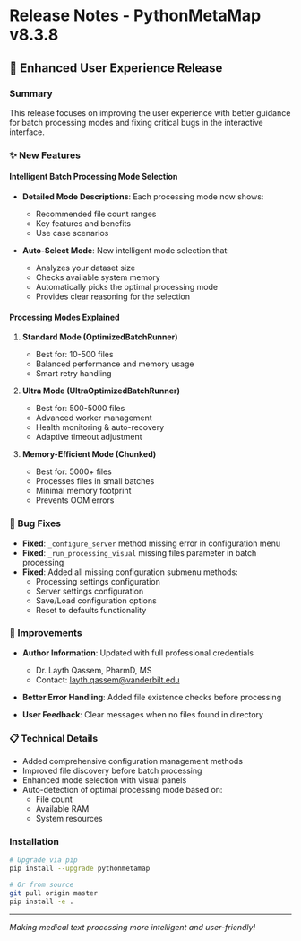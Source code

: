 # Release Notes - PythonMetaMap v8.3.8

## 🚀 Enhanced User Experience Release

### Summary
This release focuses on improving the user experience with better guidance for batch processing modes and fixing critical bugs in the interactive interface.

### ✨ New Features

#### Intelligent Batch Processing Mode Selection
- **Detailed Mode Descriptions**: Each processing mode now shows:
  - Recommended file count ranges
  - Key features and benefits
  - Use case scenarios
  
- **Auto-Select Mode**: New intelligent mode selection that:
  - Analyzes your dataset size
  - Checks available system memory
  - Automatically picks the optimal processing mode
  - Provides clear reasoning for the selection

#### Processing Modes Explained
1. **Standard Mode (OptimizedBatchRunner)**
   - Best for: 10-500 files
   - Balanced performance and memory usage
   - Smart retry handling
   
2. **Ultra Mode (UltraOptimizedBatchRunner)**
   - Best for: 500-5000 files
   - Advanced worker management
   - Health monitoring & auto-recovery
   - Adaptive timeout adjustment
   
3. **Memory-Efficient Mode (Chunked)**
   - Best for: 5000+ files
   - Processes files in small batches
   - Minimal memory footprint
   - Prevents OOM errors

### 🐛 Bug Fixes

- **Fixed**: `_configure_server` method missing error in configuration menu
- **Fixed**: `_run_processing_visual` missing files parameter in batch processing
- **Fixed**: Added all missing configuration submenu methods:
  - Processing settings configuration
  - Server settings configuration
  - Save/Load configuration options
  - Reset to defaults functionality

### 🔧 Improvements

- **Author Information**: Updated with full professional credentials
  - Dr. Layth Qassem, PharmD, MS
  - Contact: layth.qassem@vanderbilt.edu
  
- **Better Error Handling**: Added file existence checks before processing
- **User Feedback**: Clear messages when no files found in directory

### 📋 Technical Details

- Added comprehensive configuration management methods
- Improved file discovery before batch processing
- Enhanced mode selection with visual panels
- Auto-detection of optimal processing mode based on:
  - File count
  - Available RAM
  - System resources

### Installation
```bash
# Upgrade via pip
pip install --upgrade pythonmetamap

# Or from source
git pull origin master
pip install -e .
```

---

*Making medical text processing more intelligent and user-friendly!*